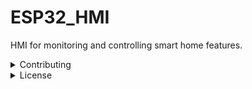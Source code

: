 # ESP32_HMI
HMI for monitoring and controlling smart home features.










<details>
<summary> Contributing</summary>  
Contributions to this project are welcome. However, this is a highly customized project for my particular use case. You are encouraged to fork this repository to make your desired changes.
</details>

<details>
<summary> License </summary>
This project is licensed under the GNU General Public License. Feel free to use, modify, and distribute the code for personal or commercial purposes.
</details>
